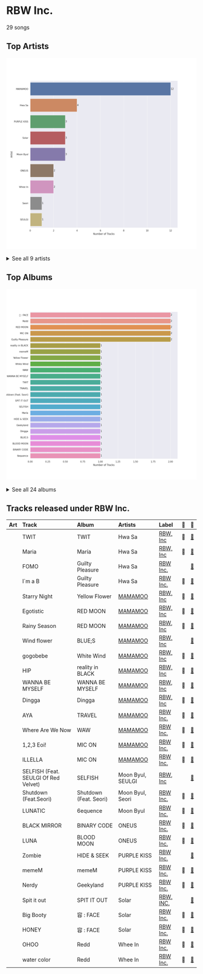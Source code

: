 # RBW Inc.

29 songs

## Top Artists

![Bar chart of top 9 artists](../images/labels/rbw_inc_/artists.png)


<details>
<summary>See all 9 artists</summary>

|   Number of Tracks | Art                                                                                              | Artist                           | 🔗                                                           |
|-------------------:|:-------------------------------------------------------------------------------------------------|:---------------------------------|:------------------------------------------------------------|
|                 12 | <img src="https://i.scdn.co/image/ab6761610000e5ebe12972169702affd7a4c48ec" alt="" width="50" /> | [MAMAMOO](../artists/mamamoo.md) | [🔗](https://open.spotify.com/artist/0XATRDCYuuGhk0oE7C0o5G) |
|                  4 | <img src="https://i.scdn.co/image/ab6761610000e5eb6de000137b41e45cc33a3566" alt="" width="50" /> | Hwa Sa                           | [🔗](https://open.spotify.com/artist/7bmYpVgQub656uNTu6qGNQ) |
|                  3 | <img src="https://i.scdn.co/image/ab6761610000e5ebea3e3a63d8bc191f631f6e0e" alt="" width="50" /> | PURPLE KISS                      | [🔗](https://open.spotify.com/artist/62T5PGHWJ9sxP2SJq20IHq) |
|                  3 | <img src="https://i.scdn.co/image/ab6761610000e5ebb0b4c8d0a415cab50e033129" alt="" width="50" /> | Solar                            | [🔗](https://open.spotify.com/artist/5cYcI546S8Lf97m4mNdYLD) |
|                  3 | <img src="https://i.scdn.co/image/ab6761610000e5eb2d192f1d830db1eba64854fc" alt="" width="50" /> | Moon Byul                        | [🔗](https://open.spotify.com/artist/1eTft3tXynrKdo6XD7QHLL) |
|                  2 | <img src="https://i.scdn.co/image/ab6761610000e5eb652b1738f121da382c3ab77b" alt="" width="50" /> | ONEUS                            | [🔗](https://open.spotify.com/artist/3CVYSpM7nfHFG5qCTW7Ht9) |
|                  2 | <img src="https://i.scdn.co/image/ab6761610000e5ebbbb19ac3f264dea7cea4c42b" alt="" width="50" /> | Whee In                          | [🔗](https://open.spotify.com/artist/0BqRGrwqndrtNkojXiqIzL) |
|                  1 | <img src="https://i.scdn.co/image/ab6761610000e5ebbbca2e91d07d2c53e6610570" alt="" width="50" /> | Seori                            | [🔗](https://open.spotify.com/artist/2bWTIIQP9zaVc55RaMGu7e) |
|                  1 | <img src="https://i.scdn.co/image/ab6761610000e5eb26e3996e1a02077ef320026d" alt="" width="50" /> | SEULGI                           | [🔗](https://open.spotify.com/artist/2QM5S4yO6xHgnNvF0nbZZq) |

</details>


## Top Albums

![Bar chart of top 24 albums in](../images/labels/rbw_inc_/albums.png)


<details>
<summary>See all 24 albums</summary>

|   Number of Tracks | Art                                                                                              | Album                  | 🔗                                                          |
|-------------------:|:-------------------------------------------------------------------------------------------------|:-----------------------|:-----------------------------------------------------------|
|                  2 | <img src="https://i.scdn.co/image/ab67616d0000b273e95d9f505f2469cf74727805" alt="" width="50" /> | 容 : FACE               | [🔗](https://open.spotify.com/album/6eSFX12WIqUtmGsD8UO3FT) |
|                  2 | <img src="https://i.scdn.co/image/ab67616d0000b27398af56fe9d35e895582d7a97" alt="" width="50" /> | Redd                   | [🔗](https://open.spotify.com/album/32pXXle0zoKIFG03iefH2c) |
|                  2 | <img src="https://i.scdn.co/image/ab67616d0000b2734a8b951ff5979dc187340b1d" alt="" width="50" /> | RED MOON               | [🔗](https://open.spotify.com/album/6GhELYbXRo1LOqRPOCsQrF) |
|                  2 | <img src="https://i.scdn.co/image/ab67616d0000b27322f0e32bfb91476f0ad96656" alt="" width="50" /> | MIC ON                 | [🔗](https://open.spotify.com/album/6TOnqVuglIk6Db2TdUwTcZ) |
|                  2 | <img src="https://i.scdn.co/image/ab67616d0000b2731dfb11871aa63ac9010c0619" alt="" width="50" /> | Guilty Pleasure        | [🔗](https://open.spotify.com/album/7jke1vYOze3jdyTiWhtFnz) |
|                  1 | <img src="https://i.scdn.co/image/ab67616d0000b2739d650d0d98caf3f54b842a0b" alt="" width="50" /> | reality in BLACK       | [🔗](https://open.spotify.com/album/7CucpzwxAZ6kHmctI9eo4X) |
|                  1 | <img src="https://i.scdn.co/image/ab67616d0000b27346c28fd13126fd9428625411" alt="" width="50" /> | memeM                  | [🔗](https://open.spotify.com/album/4nhtnBY8owIQnOsnGQGqW9) |
|                  1 | <img src="https://i.scdn.co/image/ab67616d0000b2736847aa7310791dcd66f16a5e" alt="" width="50" /> | Yellow Flower          | [🔗](https://open.spotify.com/album/4G9qMxS9c4W5PPNdPrTaLn) |
|                  1 | <img src="https://i.scdn.co/image/ab67616d0000b2738612b3a74fefaf72ddc92d08" alt="" width="50" /> | White Wind             | [🔗](https://open.spotify.com/album/60m09rutmwj5ewOJoFIAVY) |
|                  1 | <img src="https://i.scdn.co/image/ab67616d0000b273ae843591bcdace9489c86fb0" alt="" width="50" /> | WAW                    | [🔗](https://open.spotify.com/album/0gt7dy4ONFo6uc8D5w2WNi) |
|                  1 | <img src="https://i.scdn.co/image/ab67616d0000b273520ea0d948ced66d1c1764e2" alt="" width="50" /> | WANNA BE MYSELF        | [🔗](https://open.spotify.com/album/0n62copUsWrST9M6AsYfZI) |
|                  1 | <img src="https://i.scdn.co/image/ab67616d0000b27346c377827f3ad9fa6b0f64df" alt="" width="50" /> | TWIT                   | [🔗](https://open.spotify.com/album/6KL4s0Y6Ijcj0QP1Nm1EVF) |
|                  1 | <img src="https://i.scdn.co/image/ab67616d0000b2731cc469da4da1bccfa16867be" alt="" width="50" /> | TRAVEL                 | [🔗](https://open.spotify.com/album/3xje7wSW2xwQx2GNJ5cfNu) |
|                  1 | <img src="https://i.scdn.co/image/ab67616d0000b273498f71db374f1a18ac831412" alt="" width="50" /> | Shutdown (Feat. Seori) | [🔗](https://open.spotify.com/album/3qGgRGX3KHbwph4AzWVko1) |
|                  1 | <img src="https://i.scdn.co/image/ab67616d0000b2731ecc60c0ad785d457bdc0a36" alt="" width="50" /> | SPIT IT OUT            | [🔗](https://open.spotify.com/album/1pLSlOXtHKPoSoB6ovnIAK) |
|                  1 | <img src="https://i.scdn.co/image/ab67616d0000b273294c757e724cc58bbbd29287" alt="" width="50" /> | SELFISH                | [🔗](https://open.spotify.com/album/0HtGtnnnFeWmtvgNFg0dr1) |
|                  1 | <img src="https://i.scdn.co/image/ab67616d0000b273a84d6d77bb01c3bd737c47d7" alt="" width="50" /> | María                  | [🔗](https://open.spotify.com/album/5YYY7QCkq3pSw4Hoc1m0D3) |
|                  1 | <img src="https://i.scdn.co/image/ab67616d0000b2730865f5f5799f2ee1b3c0fcec" alt="" width="50" /> | HIDE & SEEK            | [🔗](https://open.spotify.com/album/1Oh6STLhW6dxRAkvOUBHl8) |
|                  1 | <img src="https://i.scdn.co/image/ab67616d0000b2730b479d89335fbca7de943443" alt="" width="50" /> | Geekyland              | [🔗](https://open.spotify.com/album/7EDCoH5wfSGYdZ7wXCmTF4) |
|                  1 | <img src="https://i.scdn.co/image/ab67616d0000b273b4fd0ba98f675df97c5748b1" alt="" width="50" /> | Dingga                 | [🔗](https://open.spotify.com/album/4xzsBcZaK04c8IE5iVyMNK) |
|                  1 | <img src="https://i.scdn.co/image/ab67616d0000b273b1f57af57a103eb28110c9d8" alt="" width="50" /> | BLUE;S                 | [🔗](https://open.spotify.com/album/59QELOU685J1AMB2paryAx) |
|                  1 | <img src="https://i.scdn.co/image/ab67616d0000b2732325e0aa6cad94d104ea055e" alt="" width="50" /> | BLOOD MOON             | [🔗](https://open.spotify.com/album/13dNmnWQVodErqAhuOzYTD) |
|                  1 | <img src="https://i.scdn.co/image/ab67616d0000b27395e1a12145290ca7d783eb1d" alt="" width="50" /> | BINARY CODE            | [🔗](https://open.spotify.com/album/3MSvgJYx3omhNpSaQUqnu5) |
|                  1 | <img src="https://i.scdn.co/image/ab67616d0000b2733618088cfcd2a966a61937cb" alt="" width="50" /> | 6equence               | [🔗](https://open.spotify.com/album/0SXzCRUFSNGBG1S1lqvzb1) |

</details>


## Tracks released under RBW Inc.

| Art                                                                                              | Track                                | Album                  | Artists                          | Label                    | 💚   | 🔗                                                          |
|:-------------------------------------------------------------------------------------------------|:-------------------------------------|:-----------------------|:---------------------------------|:-------------------------|:----|:-----------------------------------------------------------|
| <img src="https://i.scdn.co/image/ab67616d0000b27346c377827f3ad9fa6b0f64df" alt="" width="50" /> | TWIT                                 | TWIT                   | Hwa Sa                           | [RBW, Inc](rbw_inc_.md)  | 💚   | [🔗](https://open.spotify.com/track/6qyz1KOlGJsKYJ4ZsRmRSD) |
| <img src="https://i.scdn.co/image/ab67616d0000b273a84d6d77bb01c3bd737c47d7" alt="" width="50" /> | Maria                                | María                  | Hwa Sa                           | [RBW, Inc](rbw_inc_.md)  | 💚   | [🔗](https://open.spotify.com/track/0ZeGfEAL5Rl4pd5LZBGuEK) |
| <img src="https://i.scdn.co/image/ab67616d0000b2731dfb11871aa63ac9010c0619" alt="" width="50" /> | FOMO                                 | Guilty Pleasure        | Hwa Sa                           | [RBW Inc.](rbw_inc_.md)  |     | [🔗](https://open.spotify.com/track/3f2I2bydLQ38Xr0jvUcNJn) |
| <img src="https://i.scdn.co/image/ab67616d0000b2731dfb11871aa63ac9010c0619" alt="" width="50" /> | I`m a B                              | Guilty Pleasure        | Hwa Sa                           | [RBW Inc.](rbw_inc_.md)  | 💚   | [🔗](https://open.spotify.com/track/1AToLLvWghQgiBFef1iGuR) |
| <img src="https://i.scdn.co/image/ab67616d0000b2736847aa7310791dcd66f16a5e" alt="" width="50" /> | Starry Night                         | Yellow Flower          | [MAMAMOO](../artists/mamamoo.md) | [RBW, Inc](rbw_inc_.md)  | 💚   | [🔗](https://open.spotify.com/track/5MaDeMdqsPsZTxNWdEZPVH) |
| <img src="https://i.scdn.co/image/ab67616d0000b2734a8b951ff5979dc187340b1d" alt="" width="50" /> | Egotistic                            | RED MOON               | [MAMAMOO](../artists/mamamoo.md) | [RBW, Inc](rbw_inc_.md)  | 💚   | [🔗](https://open.spotify.com/track/5Z4aqpT39KpY8gbHoJWdou) |
| <img src="https://i.scdn.co/image/ab67616d0000b2734a8b951ff5979dc187340b1d" alt="" width="50" /> | Rainy Season                         | RED MOON               | [MAMAMOO](../artists/mamamoo.md) | [RBW, Inc](rbw_inc_.md)  | 💚   | [🔗](https://open.spotify.com/track/7u0ErMhA3PliMLkph2jlCM) |
| <img src="https://i.scdn.co/image/ab67616d0000b273b1f57af57a103eb28110c9d8" alt="" width="50" /> | Wind flower                          | BLUE;S                 | [MAMAMOO](../artists/mamamoo.md) | [RBW, Inc](rbw_inc_.md)  |     | [🔗](https://open.spotify.com/track/2qwyjoSsSr3M7HTt611Q5O) |
| <img src="https://i.scdn.co/image/ab67616d0000b2738612b3a74fefaf72ddc92d08" alt="" width="50" /> | gogobebe                             | White Wind             | [MAMAMOO](../artists/mamamoo.md) | [RBW, Inc](rbw_inc_.md)  | 💚   | [🔗](https://open.spotify.com/track/6E7jAJN2e3znSHyPCdQqx8) |
| <img src="https://i.scdn.co/image/ab67616d0000b2739d650d0d98caf3f54b842a0b" alt="" width="50" /> | HIP                                  | reality in BLACK       | [MAMAMOO](../artists/mamamoo.md) | [RBW, Inc](rbw_inc_.md)  | 💚   | [🔗](https://open.spotify.com/track/24nK8tW7Pt3Inh2utttuoG) |
| <img src="https://i.scdn.co/image/ab67616d0000b273520ea0d948ced66d1c1764e2" alt="" width="50" /> | WANNA BE MYSELF                      | WANNA BE MYSELF        | [MAMAMOO](../artists/mamamoo.md) | [RBW, Inc](rbw_inc_.md)  | 💚   | [🔗](https://open.spotify.com/track/0VPBuXtEG16NtN5ZGYJ7lV) |
| <img src="https://i.scdn.co/image/ab67616d0000b273b4fd0ba98f675df97c5748b1" alt="" width="50" /> | Dingga                               | Dingga                 | [MAMAMOO](../artists/mamamoo.md) | [RBW, Inc](rbw_inc_.md)  | 💚   | [🔗](https://open.spotify.com/track/0bDYceyQd1jnJO4sK47YxU) |
| <img src="https://i.scdn.co/image/ab67616d0000b2731cc469da4da1bccfa16867be" alt="" width="50" /> | AYA                                  | TRAVEL                 | [MAMAMOO](../artists/mamamoo.md) | [RBW Inc.](rbw_inc_.md)  | 💚   | [🔗](https://open.spotify.com/track/4BZXVFYCb76Q0Klojq4piV) |
| <img src="https://i.scdn.co/image/ab67616d0000b273ae843591bcdace9489c86fb0" alt="" width="50" /> | Where Are We Now                     | WAW                    | [MAMAMOO](../artists/mamamoo.md) | [RBW Inc.](rbw_inc_.md)  | 💚   | [🔗](https://open.spotify.com/track/0cLXk75Pan3mhRlWqHiynh) |
| <img src="https://i.scdn.co/image/ab67616d0000b27322f0e32bfb91476f0ad96656" alt="" width="50" /> | 1,2,3 Eoi!                           | MIC ON                 | [MAMAMOO](../artists/mamamoo.md) | [RBW Inc.](rbw_inc_.md)  | 💚   | [🔗](https://open.spotify.com/track/1uYgNXNnBTQnboOwlYBLd1) |
| <img src="https://i.scdn.co/image/ab67616d0000b27322f0e32bfb91476f0ad96656" alt="" width="50" /> | ILLELLA                              | MIC ON                 | [MAMAMOO](../artists/mamamoo.md) | [RBW Inc.](rbw_inc_.md)  | 💚   | [🔗](https://open.spotify.com/track/0oeVHAgY8Q7Mdce5Quj2G4) |
| <img src="https://i.scdn.co/image/ab67616d0000b273294c757e724cc58bbbd29287" alt="" width="50" /> | SELFISH (Feat. SEULGI Of Red Velvet) | SELFISH                | Moon Byul, SEULGI                | [RBW, Inc](rbw_inc_.md)  |     | [🔗](https://open.spotify.com/track/4Lgd631IfDKMLPu6t7L0Tj) |
| <img src="https://i.scdn.co/image/ab67616d0000b273498f71db374f1a18ac831412" alt="" width="50" /> | Shutdown (Feat.Seori)                | Shutdown (Feat. Seori) | Moon Byul, Seori                 | [RBW Inc.](rbw_inc_.md)  | 💚   | [🔗](https://open.spotify.com/track/69790X4RDQIKwcxltIMHvU) |
| <img src="https://i.scdn.co/image/ab67616d0000b2733618088cfcd2a966a61937cb" alt="" width="50" /> | LUNATIC                              | 6equence               | Moon Byul                        | [RBW Inc.](rbw_inc_.md)  | 💚   | [🔗](https://open.spotify.com/track/3hicr5nSY0RrKGEy3nYZwU) |
| <img src="https://i.scdn.co/image/ab67616d0000b27395e1a12145290ca7d783eb1d" alt="" width="50" /> | BLACK MIRROR                         | BINARY CODE            | ONEUS                            | [RBW Inc.](rbw_inc_.md)  | 💚   | [🔗](https://open.spotify.com/track/0KERuWnGiBnoFiMyJCLTcj) |
| <img src="https://i.scdn.co/image/ab67616d0000b2732325e0aa6cad94d104ea055e" alt="" width="50" /> | LUNA                                 | BLOOD MOON             | ONEUS                            | [RBW Inc.](rbw_inc_.md)  | 💚   | [🔗](https://open.spotify.com/track/5L2uuQUMiub01LRhTKRCFj) |
| <img src="https://i.scdn.co/image/ab67616d0000b2730865f5f5799f2ee1b3c0fcec" alt="" width="50" /> | Zombie                               | HIDE & SEEK            | PURPLE KISS                      | [RBW Inc.](rbw_inc_.md)  |     | [🔗](https://open.spotify.com/track/5zTp64MsWOTdAWWXK7zEPK) |
| <img src="https://i.scdn.co/image/ab67616d0000b27346c28fd13126fd9428625411" alt="" width="50" /> | memeM                                | memeM                  | PURPLE KISS                      | [RBW Inc.](rbw_inc_.md)  | 💚   | [🔗](https://open.spotify.com/track/0qr3qIT7OrhzT33sW1syLI) |
| <img src="https://i.scdn.co/image/ab67616d0000b2730b479d89335fbca7de943443" alt="" width="50" /> | Nerdy                                | Geekyland              | PURPLE KISS                      | [RBW Inc.](rbw_inc_.md)  | 💚   | [🔗](https://open.spotify.com/track/6KExHY2Eo0DphK63s2dfYi) |
| <img src="https://i.scdn.co/image/ab67616d0000b2731ecc60c0ad785d457bdc0a36" alt="" width="50" /> | Spit it out                          | SPIT IT OUT            | Solar                            | [RBW, INC.](rbw_inc_.md) |     | [🔗](https://open.spotify.com/track/5F6RrFgt1yvRhNCdAEumM6) |
| <img src="https://i.scdn.co/image/ab67616d0000b273e95d9f505f2469cf74727805" alt="" width="50" /> | Big Booty                            | 容 : FACE               | Solar                            | [RBW Inc.](rbw_inc_.md)  | 💚   | [🔗](https://open.spotify.com/track/5bwzsMhJZHSHM6M6qslOgd) |
| <img src="https://i.scdn.co/image/ab67616d0000b273e95d9f505f2469cf74727805" alt="" width="50" /> | HONEY                                | 容 : FACE               | Solar                            | [RBW Inc.](rbw_inc_.md)  | 💚   | [🔗](https://open.spotify.com/track/7JDiC68AKimlvMCmZQuA9n) |
| <img src="https://i.scdn.co/image/ab67616d0000b27398af56fe9d35e895582d7a97" alt="" width="50" /> | OHOO                                 | Redd                   | Whee In                          | [RBW Inc.](rbw_inc_.md)  | 💚   | [🔗](https://open.spotify.com/track/7JpfkNqua1LtjGM8B8rNE9) |
| <img src="https://i.scdn.co/image/ab67616d0000b27398af56fe9d35e895582d7a97" alt="" width="50" /> | water color                          | Redd                   | Whee In                          | [RBW Inc.](rbw_inc_.md)  | 💚   | [🔗](https://open.spotify.com/track/2pNJ0TsgiRc4mGdYHazD5w) |
